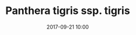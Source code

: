 ---
layout: animal
title: "Panthera tigris ssp. tigris"
name: "Royal Bengal Tiger"
taxonid: 136899
iucn: "Endangered"
class: "Mammals"
date: 2017-09-21 10:00
published: true
location: Alipore Zoo, West Bengal, India
categories: animals
images: 1
thumb: 1
permalink: "/animal/:title/"
tags:
- giraffe
---